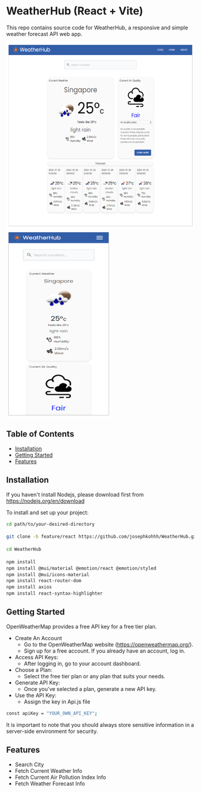 # WeatherHub (React + Vite)

This repo contains source code for WeatherHub, a responsive and simple weather forecast API web app.

<img src="/src/assets/images/web-ss.PNG" alt="Project Desktop View" title="Desktop View" width="550px" height="500px">

<img src="/src/assets/images/mobile-ss.PNG" alt="Project Mobile View" title="Mobile View" width="280px" height="500px">

## Table of Contents

- [Installation](#installation)
- [Getting Started](#gettingstarted)
- [Features](#features)

## Installation

If you haven't install Nodejs, please download first from https://nodejs.org/en/download

To install and set up your project:

```bash
cd path/to/your-desired-directory

git clone -b feature/react https://github.com/josephkohhh/WeatherHub.git

cd WeatherHub

npm install
npm install @mui/material @emotion/react @emotion/styled
npm install @mui/icons-material
npm install react-router-dom
npm install axios
npm install react-syntax-highlighter

```

## Getting Started

OpenWeatherMap provides a free API key for a free tier plan.

- Create An Account
  - Go to the OpenWeatherMap website (https://openweathermap.org/).
  - Sign up for a free account. If you already have an account, log in.
- Access API Keys:
  - After logging in, go to your account dashboard.
- Choose a Plan:
  - Select the free tier plan or any plan that suits your needs.
- Generate API Key:
  - Once you've selected a plan, generate a new API key.
- Use the API Key:
  - Assign the key in Api.js file

```bash
const apiKey = "YOUR_OWN_API_KEY";

```

It is important to note that you should always store sensitive information in a server-side environment for security.

## Features

- Search City
- Fetch Current Weather Info
- Fetch Current Air Pollution Index Info
- Fetch Weather Forecast Info
